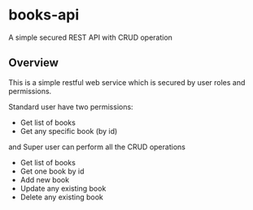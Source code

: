 # books-api
A simple secured REST API with CRUD operation
## Overview
This is a simple restful web service which is secured by user roles and permissions. 

Standard user have two permissions:
* Get list of books
* Get any specific book (by id)

and Super user can perform all the CRUD operations
* Get list of books
* Get one book by id
* Add new book
* Update any existing book
* Delete any existing book

